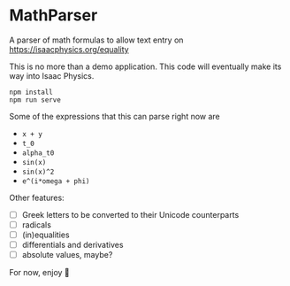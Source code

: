 # MathParser

A parser of math formulas to allow text entry on https://isaacphysics.org/equality

This is no more than a demo application. This code will eventually make its way into Isaac Physics.

```
npm install
npm run serve
```

Some of the expressions that this can parse right now are

- `x + y`
- `t_0`
- `alpha_t0`
- `sin(x)`
- `sin(x)^2`
- `e^(i*omega + phi)`

Other features:

- [ ] Greek letters to be converted to their Unicode counterparts
- [ ] radicals
- [ ] (in)equalities
- [ ] differentials and derivatives
- [ ] absolute values, maybe?

For now, enjoy 🙂